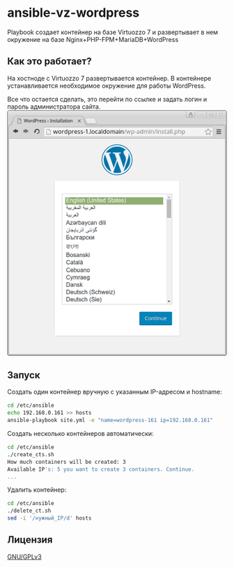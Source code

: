 ansible-vz-wordpress
====================
Playbook создает контейнер на базе Virtuozzo 7 и развертывает в нем окружение на базе Nginx+PHP-FPM+MariaDB+WordPress

Как это работает?
-----------------
На хостноде с Virtuozzo 7 развертывается контейнер.
В контейнере устанавливается необходимое окружение для работы WordPress.

Все что остается сделать, это перейти по ссылке и задать логин и пароль администратора сайта.
![](https://raw.githubusercontent.com/Amet13/ansible-vz-wordpress/master/wordpress.png)

Запуск
------
Создать один контейнер вручную с указанным IP-адресом и hostname:
```bash
cd /etc/ansible
echo 192.168.0.161 >> hosts
ansible-playbook site.yml -e "name=wordpress-161 ip=192.168.0.161"
```

Создать несколько контейнеров автоматически:
```bash
cd /etc/ansible
./create_cts.sh
How much containers will be created: 3
Available IP's: 5 you want to create 3 containers. Continue.
...
```

Удалить контейнер:
```bash
cd /etc/ansible
./delete_ct.sh
sed -i '/нужный_IP/d' hosts
```

Лицензия
--------
[GNU/GPLv3](http://www.gnu.org/licenses/gpl)
